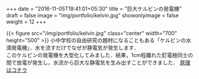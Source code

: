 +++
date = "2016-11-05T19:41:01+05:30"
title = "巨大ケルビンの発電機"
draft = false
image = "img/portfolio/kelvin.jpg"
showonlyimage = false
weight = 12
+++

{{< figure src="/img/portfolio/kelvin.jpg" class="center" width="700" height="500" >}}
小中学校の自由研究の題材になることもある「ケルビンの水滴発電機」．水を流すだけでなぜが静電気が発生します．  
このケルビンの発電機を大型化してみました．結果，1cm程離れた釘電極同士の間で放電が発生し，水流から巨大な静電気を生み出すことができました．
[原理はコチラ](https://www.gifu-nct.ac.jp/elec/habuchi/demae/Kelvin/Kelvin.html#:~:text=ケルビン発電機は%E3%80%811859,に利用しています%E3%80%82)